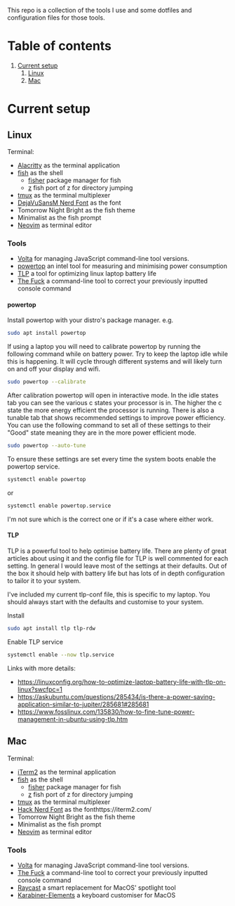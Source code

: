 This repo is a collection of the tools I use and some dotfiles and configuration files for those tools. 
# Table of contents
1. [Current setup](#current-setup)
    1. [Linux](#linux)
    2. [Mac](#mac)

# Current setup <a name="current-setup"></a>
## Linux <a name="linux"></a>
Terminal: 
- [Alacritty](https://github.com/alacritty/alacritty) as the terminal application
- [fish](https://fishshell.com/) as the shell
    - [fisher](https://github.com/jorgebucaran/fisher) package manager for fish
    - [z](https://github.com/jethrokuan/z) fish port of z for directory jumping	
- [tmux](https://github.com/tmux/tmux/wiki) as the terminal multiplexer
- [DejaVuSansM Nerd Font](https://www.programmingfonts.org/#dejavu) as the font
- Tomorrow Night Bright as the fish theme 
- Minimalist as the fish prompt
- [Neovim](https://neovim.io/) as terminal editor


### Tools
- [Volta](https://volta.sh/) for managing JavaScript command-line tool versions.
- [powertop](https://wiki.archlinux.org/title/Powertop) an intel tool for measuring and minimising power consumption
- [TLP](https://linrunner.de/tlp/index.html) a tool for optimizing linux laptop battery life
- [The Fuck](https://github.com/nvbn/thefuck) a command-line tool to correct your previously inputted console command

#### powertop
Install powertop with your distro's package manager. e.g. 
```bash
sudo apt install powertop
```

If using a laptop you will need to calibrate powertop by running the following command while on battery power. Try to keep the laptop idle while this is happening. It will cycle through different systems and will likely turn on and off your display and wifi.

```bash
sudo powertop --calibrate
```

After calibration powertop will open in interactive mode. In the idle states tab you can see the various c states your processor is in. The higher the c state the more energy efficient the processor is running. There is also a tunable tab that shows recommended settings to improve power efficiency. You can use the following command to set all of these settings to their "Good" state meaning they are in the more power efficient mode.

```bash
sudo powertop --auto-tune
```

To ensure these settings are set every time the system boots enable the powertop service.

```bash
systemctl enable powertop
```

or 

```bash
systemctl enable powertop.service
```

I'm not sure which is the correct one or if it's a case where either work.

#### TLP
TLP is a powerful tool to help optimise battery life. There are plenty of great articles about using it and the config file for TLP is well commented for each setting. In general I would leave most of the settings at their defaults. Out of the box it should help with battery life but has lots of in depth configuration to tailor it to your system.

I've included my current tlp-conf file, this is specific to my laptop. You should always start with the defaults and customise to your system.

Install
```bash
sudo apt install tlp tlp-rdw
```

Enable TLP service
```bash
systemctl enable --now tlp.service
```

Links with more details:
- https://linuxconfig.org/how-to-optimize-laptop-battery-life-with-tlp-on-linux?swcfpc=1
- https://askubuntu.com/questions/285434/is-there-a-power-saving-application-similar-to-jupiter/285681#285681
- https://www.fosslinux.com/135830/how-to-fine-tune-power-management-in-ubuntu-using-tlp.htm

## Mac <a name="mac"></a>
Terminal:
- [iTerm2](https://iterm2.com/) as the terminal application
- [fish](https://fishshell.com/) as the shell
    - [fisher](https://github.com/jorgebucaran/fisher) package manager for fish
    - [z](https://github.com/jethrokuan/z) fish port of z for directory jumping	
- [tmux](https://github.com/tmux/tmux/wiki) as the terminal multiplexer
- [Hack Nerd Font](https://www.programmingfonts.org/#hack) as the fonthttps://iterm2.com/
- Tomorrow Night Bright as the fish theme 
- Minimalist as the fish prompt
- [Neovim](https://neovim.io/) as terminal editor

### Tools
- [Volta](https://volta.sh/) for managing JavaScript command-line tool versions.
- [The Fuck](https://github.com/nvbn/thefuck) a command-line tool to correct your previously inputted console command
- [Raycast](https://www.raycast.com/) a smart replacement for MacOS' spotlight tool
- [Karabiner-Elements](https://karabiner-elements.pqrs.org/) a keyboard customiser for MacOS
